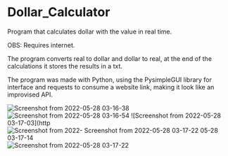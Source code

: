 # Dollar_Calculator
Program that calculates dollar with the value in real time.  

OBS: Requires internet.  

The program converts real to dollar and dollar to real, at the end of the calculations it stores the results in a txt.  

The program was made with Python, using the PysimpleGUI library for interface and requests to consume a website link, making it look like an improvised API.

![Screenshot from 2022-05-28 03-16-38](https://user-images.githubusercontent.com/64646796/170813250-71f8cf67-3eb2-426b-889d-7e0d7d553ca2.png)
![Screenshot from 2022-05-28 03-16-54](https://user-images.githubusercontent.com/64646796/170813253-514554be-7c72-4ec8-b2df-9e79280ec7f4.png)
![Screenshot from 2022-05-28 03-17-03](http
![Screenshot from 2022-
![Screenshot from 2022-05-28 03-17-22](https://user-images.githubusercontent.com/64646796/170813265-8c14fab3-5605-44b3-bd7b-3498405aaf0d.png)
05-28 03-17-14](https://user-images.githubusercontent.com/64646796/170813259-1b3a487d-cb9d-436d-ad3d-f819fff4ff76.png)
![Screenshot from 2022-05-28 03-17-22](https://user-images.githubusercontent.com/64646796/170813289-375b2ef7-0afc-4690-89d0-5dcd4e569685.png)
